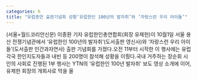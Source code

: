 ```yaml
---
categories: h
title: "유럽총연 출판기념회 성황‘유럽한인 100년의 발자취’와 ‘자랑스런 우리 아이들’"
---
```

(서울=월드코리안신문) 이종환 기자 유럽한인총연합회(회장 유제헌)이 10월1일 서울 용산 전쟁기념관에서 &lsquo;유럽한인 100년의 발자취&rsquo;(도서출판 영신사)와 &lsquo;자랑스런 우리 아이들&rsquo;(도서출판 인간과자연사) 출판 기념회를 가졌다.오전 11부터 시작한 이 행사에는 유럽 각국 한인지도자들과 내빈 등 200명이 참석해 성황을 이뤘다.국내 거주하는 장순휘 시인의 사회로 진행된 1부 행사는 YTN의 &lsquo;유럽한인 100년 발자취&rsquo; 보도 영상 소개에 이어, 유제헌 회장의 개회사로 막을 올